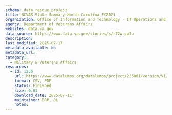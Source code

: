 ```yaml
---
schema: data_rescue_project 
title: NCVAS State Summary North Carolina FY2021
organization: Office of Information and Technology - IT Operations and Services (ITOPS)
agency: Department of Veterans Affairs
websites: data.va.gov
data_source: https://www.data.va.gov/stories/s/r72w-cp7u
description: 
last_modified: 2025-07-17
metadata_available: No
metadata_url: 
category:
  - Military & Veterans Affairs 
resources:
  - id: 1236
    url: https://www.datalumos.org/datalumos/project/235881/version/V1/view
    format: CSV, PDF
    status: Finished
    size: 0.01
    download_date: 2025-07-11
    maintainer: DRP, DL
    notes: 
---
```

